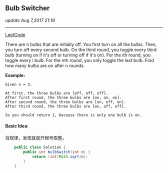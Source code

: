 ## Bulb Switcher
_update Aug 7,2017  21:19_

---
[LeetCode](https://leetcode.com/problems/bulb-switcher/description/)

There are n bulbs that are initially off. You first turn on all the bulbs. Then, you turn off every second bulb. On the third round, you toggle every third bulb (turning on if it's off or turning off if it's on). For the ith round, you toggle every i bulb. For the nth round, you only toggle the last bulb. Find how many bulbs are on after n rounds.

**Example:**

    Given n = 3. 
    
    At first, the three bulbs are [off, off, off].
    After first round, the three bulbs are [on, on, on].
    After second round, the three bulbs are [on, off, on].
    After third round, the three bulbs are [on, off, off]. 
    
    So you should return 1, because there is only one bulb is on.
    
#### Basic Idea:
找规律，发现就是开根号取整。

```java
    public class Solution {
        public int bulbSwitch(int n) {
            return (int)Math.sqrt(n);
        }
    }                    
```
